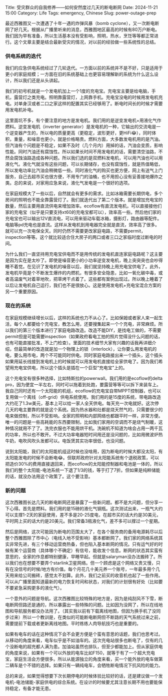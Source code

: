 Title: 受灾群众的自我修养——如何安然度过几天的断电断网
Date: 2024-11-21 15:00
Category: Life
Tags: emergency, Chinese
Slug: power-outage-prep

最近西雅图又一次遭遇了十年一遇的炸弹风暴（bomb cyclone），又一次断电断网了好几天。根据从广播里听来的消息，西雅图地区最高的时候有80万户断电。我们因为早有准备，所以生活基本没有受影响，照明，热水，烹饪等等都正常进行。这个文章主要是结合最新受灾的情况，对以前的经验做一些系统性的总结。

### 供电系统的迭代

我们的应急供电系统经过了几轮迭代。一方面以前的系统并不是不好，只是适用于更小的家庭规模；一方面在旧的系统基础上也更容易理解新的系统为什么这么设计，所以我们还是从头讲起。

我们的初号机就是一个发电机加上一个1度的充电宝。充电宝主要是给电脑，手机，露营灯之类充电。照明靠露营灯，上网靠手机。充电宝没电的时候用发电机充电。对单身汉或者二口之家这样的配置其实已经够用了。断电时间长的时候才需要用发电机补电。

这里面坑不多，有个要注意的地方是发电机。我们用的是逆变发电机+用液化气作燃料。逆变发电机（inverter generator）是发电机的一种，它输出的交流电是一个逆变器产生的，所以电的质量更高（更稳定，波形更好，更HiFi😂），同时体积，重量，和噪音也更小，就是价格略贵。燃料方面，大多数发电机用的是汽油。但汽油有个问题是不稳定，如果不及时（几个月内）用掉的话，汽油会变质，影响性能。同时汽油还有腐蚀性。所以如果长时间不用发电机的话，需要清空油路，不然会腐蚀油路造成各种问题。所以我们选的是双燃料发电机，可以用汽油也可以用液化气。液化气就没有这些问题，可以长期储存，也没有腐蚀性，就是热值略低，所以发电功率比汽油会稍微低一些。同时液化气的购买也更方便，网上有送气上门服务，自己去超市买也很方便，不用专门的油桶，也不用担心没有妥善接地爆炸之类。总的来说，对家用应急来说，液化气发电是一个很好的选项。

在家庭规模大了一些以后，自然就会有更多的需求。比如冰箱需要长期供电，多个房间的照明也不能全靠露营灯了。我们就迭代出了第二个版本。就是增加充电宝的数量，然后主要用直流供电来增加效率。ecoflow有直流发电机，可以直接接他们家的充电宝（似乎是只要支持xt60的充电宝都可以），效率高一些。然后他们家的充电宝也可以输出12V直流电，可以用来驱动车载冰箱，摄影灯，路由器等配件。电脑等pd充电也是直流。这样从发电机到用电器完全就是直流，效率高了很多。就可以充一次电保全天。同时仍然不需要更改家庭电路，不需要permit，inspection等等。这个就比较适合住大房子的两口或者三口之家临时度过断电的时间。

为什么我们一直坚持用充电宝供电而不是用传统的发电机直连家庭电路呢？这主要是因为实在是太吵了。即使是噪音更小的小功率逆变发电机，晚上突突突也会吵得睡不着觉。在见识了发电机的噪音以后，我们就坚持晚上用充电宝供电了。此外，发电机毕竟是个不断发生爆炸的内燃机，有很多安全隐患，比如一氧化碳中毒，或者高温废气对着草地吹，把草烤干点着了。这些都有案例出现过。所以晚上睡着了以后让发电机自己运行，我们也不是很放心。这是使用发电机+充电宝混合方案的另一个重要原因。

### 现在的系统

在家庭规模继续增长以后，这样的系统也力不从心了。比如保姆或者家人来一起生活，每个人都要给个充电宝，教怎么用，还要搜集起来一个个充电，非常麻烦。所以我们的第三个版本进行了家庭电路改造。改造不能DIY，是找电工做的，不需要permit但是可能需要inspection（如果政府看电工拍的照片觉得没什么问题的话，也有可能直接批准，不上门检查）。里面的技术细节大家有兴趣的话我再详细介绍，但最简单的改造就是加一个物理上的锁（interlock），让你要么用发电机的电，要么用市电，两个不可能同时供电。同时家庭电路接出来一个插头，这个插头如果用延长线接到发电机上的时候就可以用发电机直接给全家供电了。因为我们希望用充电宝供电，所以这个插头是插在一个巨型“充电宝”上的。

这个充电宝有很多种选择，比如特斯拉的powerwall。我们用的是ecoflow的delta pro，因为便宜一半左右，同时可以拖着到处跑，要露营等等可以拆下来装车上。我自己同时还有一个太阳能的机组，ecoflow的充电宝自带MPPT控制器，也可以复用做一个离线（off-grid）供电系统使用。我们用的是15度的系统，带电路改造大约花了1.3w美元，基本上可以给一家人全天供电。每天充一次电就好。这次停几天的电主要靠的就是这个系统。因为热水器和灶都是烧天然气的，只需要很少的电来做控制，所以不受影响。全家的照明和内部网络也都跟平时一样，非常方便。唯一的问题是一些高耗能的东西要限制，比如我们家用的空调而不是烧气制暖，这种情况就用不了了。洗完衣服也不能用烘干机。洗碗机不知道为啥会占用一两千瓦的功率，所以也不敢开。不过大功率电器短时间用还是没问题的，比如用微波炉热牛奶，电吹风吹头发都可以。电饭煲其实功率很低，也没问题。

说到太阳能，我们的太阳能机组这时候也没啥用，因为断电的时候大都没太阳，有太阳能发电的时候不会断电😂。但联邦政府针对太阳能系统有个退税政策，可以把造价30%的费用直接退回来，而ecoflow的太阳能控制器和电池是一体的，所以我们的整个太阳能-电池系统一下退了1/3的钱，等于打了7折。但如果是纯粹储能的话，就没办法用这个政策了。这个要注意。

### 新的问题

这次西雅图长达几天的断电断网还是暴露了一些新问题。都不是大问题，但分享一下心得。首先是燃料。我们用的是15磅的液化气钢瓶。这次测试出来，一瓶气大约可以支撑1-2天的家庭使用，差不多是20-25度电，在超市买的话大约是30美元，平时网上买的话大约是20美元。我们常备3瓶液化气，差不多可以撑过一个星期。

然后是网络，这次可能因为断电的范围太大了，在各个服务商的备用电源耗尽以后整个西雅图除了市中心（电线入地不受影响）基本都断网了。我们家的网络系统其实非常先进，有三个移动运营商热备，但也陷入基本断网的情况。只有运气好的时候有某个运营商（具体哪个不确定）有信号，能收发个信息。断网的状态其实蛮有意思的，全家的作息都特别健康，早睡早起。但就是salaryman没办法搬砖了。所以我们也在想要不要弄个starlink卫星网络。但一个顾虑是这个网络又贵又慢，只有在没信号的时候/地方有价值。每个月花几十美元养一个账号，一年最多用个几天用来给公司搬砖，感觉太不划算。此外，我们之前买的收音机也起了一些作用。可以从广播里面知道最新的电力恢复时间和状态，对我们的计划很有好处（比如要不要紧急采购更多的液化气）。

一个意外的问题是导航。这次西雅图比较特殊的地方是，因为是纯刮风不下雪，断电断网但路还是通的，所以暴露出一些特殊的问题。比如因为没网了，所以在线地图和导航服务都没办法用了。（其实我以前有下载离线地图，但因为换手机了没同步过来）所以一个教训是，在类似的可能断电断网但不断路的天气系统过来之前，需要提前下载或者更新离线地图。平时练练人肉导航技巧也是重要的。

如果有电车的话在这种情况下会不会更方便是个蛮有意思的话题，我们也思考过。从移动的角度来看，电车似乎是不如油车的。这次充电站很多也断电了，仅有的几个没断电的超充都人满为患。加油站虽然也排队，但至少都能加上。但从家庭供电的角度来说，如果有一个可以外放的电车比如F150，就等于有了一个超大充电宝，家庭生活会方便很多。所以从能源独立的角度来看，买一个能外放的电车做第二辆车是个不错的选择。如果只有一辆纯电车，会牺牲断电情况下抗风险的能力。

总的来说，如果觉得想要下次长期停电的时候体验比较好的话，还是建议做一个发电机-电池储能-家庭供电的综合系统。在设计的时候要尤其注意长期不用也要能保持稳定，有备才能无患。

